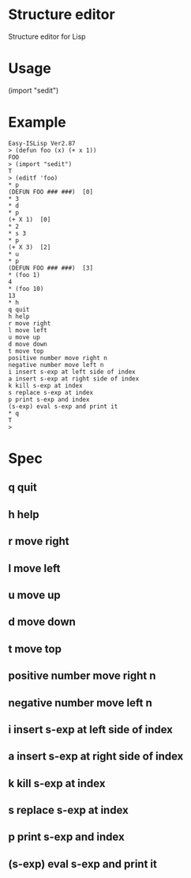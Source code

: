 # Structure editor
Structure editor for Lisp

# Usage
(import "sedit")

# Example

```
Easy-ISLisp Ver2.87
> (defun foo (x) (+ x 1))
FOO
> (import "sedit")
T
> (editf 'foo)
* p
(DEFUN FOO ### ###)  [0]
* 3
* d
* p
(+ X 1)  [0]
* 2
* s 3
* p
(+ X 3)  [2]
* u
* p
(DEFUN FOO ### ###)  [3]
* (foo 1)
4
* (foo 10)
13
* h
q quit
h help
r move right
l move left
u move up
d move down
t move top
positive number move right n
negative number move left n
i insert s-exp at left side of index
a insert s-exp at right side of index
k kill s-exp at index
s replace s-exp at index
p print s-exp and index
(s-exp) eval s-exp and print it
* q
T
>
```

# Spec
## q quit
## h help
## r move right
## l move left
## u move up
## d move down
## t move top
## positive number move right n
## negative number move left n
## i insert s-exp at left side of index
## a insert s-exp at right side of index
## k kill s-exp at index
## s replace s-exp at index
## p print s-exp and index
## (s-exp) eval s-exp and print it
